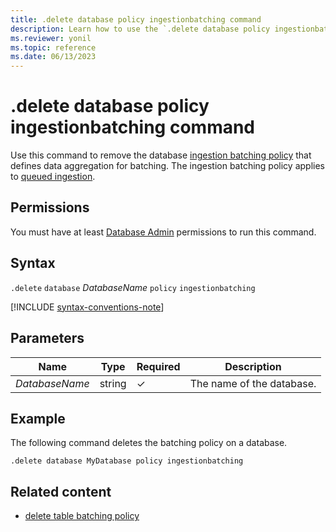 ```yaml
---
title: .delete database policy ingestionbatching command
description: Learn how to use the `.delete database policy ingestionbatching` command to delete the database ingestion batching policy.
ms.reviewer: yonil
ms.topic: reference
ms.date: 06/13/2023
---
```

# .delete database policy ingestionbatching command

Use this command to remove the database [ingestion batching policy](batching-policy.md) that defines data aggregation for batching. The ingestion batching policy applies to [queued ingestion](../../ingest-data-overview.md#queued-vs-streaming-ingestion).

## Permissions

You must have at least [Database Admin](access-control/role-based-access-control.md) permissions to run this command.

## Syntax

`.delete` `database` *DatabaseName* `policy` `ingestionbatching`

[!INCLUDE [syntax-conventions-note](../../includes/syntax-conventions-note.md)]

## Parameters

|Name|Type|Required|Description|
|--|--|--|--|
|*DatabaseName*|string|&check;|The name of the database.|

## Example

The following command deletes the batching policy on a database.

```kusto
.delete database MyDatabase policy ingestionbatching
```

## Related content

* [delete table batching policy](delete-table-ingestion-batching-policy.md)
